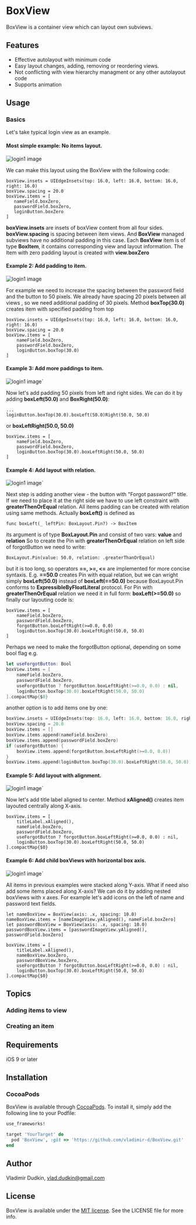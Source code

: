 # BoxView
BoxView is a container view which can layout own subviews.

## Features

- Effective autolayout with minimum code
- Easy layout changes, adding, removing or reordering views.
- Not conflicting with view hierarchy managment or any other autolayout code
- Supports animation

## Usage

### Basics

Let's take typical login view as an example.

#### Most simple example: No items layout.

![login1 image](https://github.com/vladimir-d/BoxView/blob/master/Docs/Images/login1.png?raw=true)

We can make this layout using the BoxView with the following code:
```
boxView.insets = UIEdgeInsets(top: 16.0, left: 16.0, bottom: 16.0, right: 16.0)
boxView.spacing = 20.0
boxView.items = [
   nameField.boxZero,
   passwordField.boxZero,
   loginButton.boxZero
]
```
**boxView.insets** are insets of boxView content from all four sides. 
**boxView.spacing** is spacing between item views.
And **BoxView** managed subviews have no additional padding in this case.
Each **BoxView** item is of type **BoxItem**, it contains corresponding view and layout information.
The ltem with zero padding layout is created with **view.boxZero**



####  Example 2: Add padding to item.

![login1 image](https://github.com/vladimir-d/BoxView/blob/master/Docs/Images/login2.png?raw=true)

For example we need to increase the spacing between the password field and the button to 50 pixels.
We already have spacing 20 pixels between all views , so we need additional padding of 30 pixels.
Method **boxTop(30.0)** creates item with specified padding from top
```
boxView.insets = UIEdgeInsets(top: 16.0, left: 16.0, bottom: 16.0, right: 16.0)
boxView.spacing = 20.0
boxView.items = [
    nameField.boxZero,
    passwordField.boxZero,
    loginButton.boxTop(30.0)
]
```


####  Example 3: Add more paddings to item.
![login1 image](https://github.com/vladimir-d/BoxView/blob/master/Docs/Images/login3.png?raw=true)`

Now let's add padding 50 pixels from left and right sides.
We can do it by adding **boxLeft(50.0)** and **BoxRight(50.0)**:
```
...
loginButton.boxTop(30.0).boxLeft(50.0)Right(50.0, 50.0)
```
or **boxLeftRight(50.0, 50.0)**

```
boxView.items = [
    nameField.boxZero,
    passwordField.boxZero,
    loginButton.boxTop(30.0).boxLeftRight(50.0, 50.0)
]
```


####  Example 4: Add layout with relation.

![login1 image](https://github.com/vladimir-d/BoxView/blob/master/Docs/Images/login4.png?raw=true)`

Next step is adding another view - the button with "Forgot password?" title.
If we need to place it at the right side we have to use left constraint with **greaterThenOrEqual** relation.
All items padding can be created with relation using same methods.
Actually **boxLeft()** is defined as
```
func boxLeft(_ leftPin: BoxLayout.Pin?) -> BoxItem
```
 its argument is of type **BoxLayout.Pin** and consist of two vars:
**value** and **relation**
So to create  the Pin with **greaterThenOrEqual** relation on left side of  forgotButton 
we need to write: 
```
BoxLayout.Pin(value: 50.0, relation: .greaterThanOrEqual)
```
but it is too long, so operators **==, >=, <=** are implemented for more concise syntaxis.
E.g. **==50.0** creates Pin with equal relation, but we can wright simply 
**boxLeft(50.0)** instead of **boxLeft(==50.0)**  because BoxLayout.Pin conforms to 
**ExpressibleByFloatLiteral** protocol.
For Pin with **greaterThenOrEqual** relation we need it in full form:
**boxLeft(>=50.0)** so finally our layouting code is:
 
```
boxView.items = [
    nameField.boxZero,
    passwordField.boxZero,
    forgotButton.boxLeftRight(>=0.0, 0.0)
    loginButton.boxTop(30.0).boxLeftRight(50.0, 50.0)
]
```
Perhaps we need to make the forgotButton optional, depending on some bool flag e.g.

```swift
let useForgotButton: Bool
boxView.items = [
    nameField.boxZero,
    passwordField.boxZero,
    useForgotButton ? forgotButton.boxLeftRight(>=0.0, 0.0) : nil,
    loginButton.boxTop(30.0).boxLeftRight(50.0, 50.0)
].compactMap{$0}
```
another option is to add items one by one:

```swift
boxView.insets = UIEdgeInsets(top: 16.0, left: 16.0, bottom: 16.0, right: 16.0)
boxView.spacing = 20.0
boxView.items = []
boxView.items.append(nameField.boxZero)
boxView.items.append(passwordField.boxZero)
if (useForgotButton) {
    boxView.items.append(forgotButton.boxLeftRight(>=0.0, 0.0))
}
boxView.items.append(loginButton.boxTop(30.0).boxLeftRight(50.0, 50.0))
```


####  Example 5: Add layout with alignment.
![login1 image](https://github.com/vladimir-d/BoxView/blob/master/Docs/Images/login5.png?raw=true)`

Now let's add title label aligned to center.  Method **xAligned()** creates item layouted centrally along X-axis.
```
boxView.items = [
    titleLabel.xAligned(),
    nameField.boxZero,
    passwordField.boxZero,
    useForgotButton ? forgotButton.boxLeftRight(>=0.0, 0.0) : nil,
    loginButton.boxTop(30.0).boxLeftRight(50.0, 50.0)
].compactMap{$0}
```


####  Example 6: Add child boxViews with horizontal box axis.
![login1 image](https://github.com/vladimir-d/BoxView/blob/master/Docs/Images/login6.png?raw=true)`

All items in previous examples were stacked along Y-axis. What if need also add some items placed along X-axis?
We can do it by adding nested boxViews with x axes. For example let's add icons on the left of name and password text fields. 

```
let nameBoxView = BoxView(axis: .x, spacing: 10.0)
nameBoxView.items = [nameImageView.yAligned(), nameField.boxZero]
let passwordBoxView = BoxView(axis: .x, spacing: 10.0)
passwordBoxView.items = [passwordImageView.yAligned(), passwordField.boxZero]

boxView.items = [
    titleLabel.xAligned(),
    nameBoxView.boxZero,
    passwordBoxView.boxZero,
    useForgotButton ? forgotButton.boxLeftRight(>=0.0, 0.0) : nil,
    loginButton.boxTop(30.0).boxLeftRight(50.0, 50.0)
].compactMap{$0}
```

## Topics
### Adding items to view

### Creating an item


## Requirements

iOS 9 or later

## Installation

### CocoaPods

BoxView is available through [CocoaPods](http://cocoapods.org). To install
it, simply add the following line to your Podfile:

```ruby
use_frameworks!

target 'YourTarget' do
  pod 'BoxView', :git => 'https://github.com/vladimir-d/BoxView.git'
end

```


## Author

Vladimir Dudkin, vlad.dudkin@gmail.com

## License

[MIT]: http://www.opensource.org/licenses/mit-license.php

BoxView is available under the [MIT license][MIT]. See the LICENSE file for more info.
